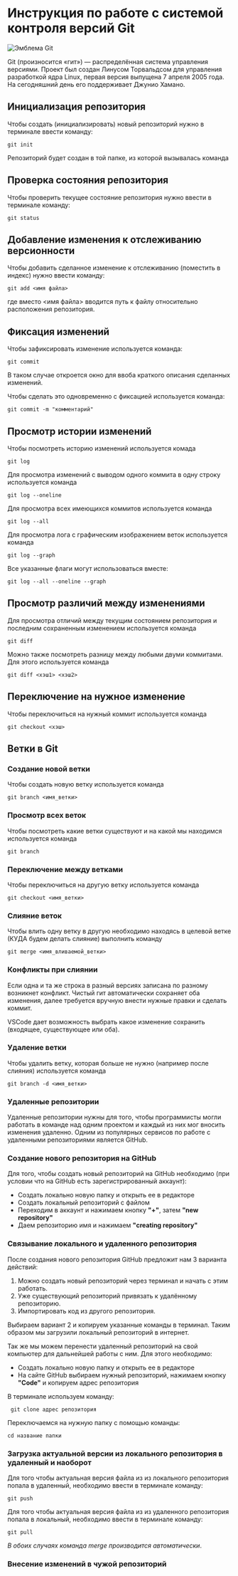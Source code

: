 # **Инструкция по работе с системой контроля версий Git**

![Эмблема Git](git.jpg)

Git (произносится «гит») — распределённая система управления версиями. Проект был создан Линусом Торвальдсом для управления разработкой ядра Linux, первая версия выпущена 7 апреля 2005 года. На сегодняшний день его поддерживает Джунио Хамано.

## Инициализация репозитория

Чтобы создать (инициализировать) новый репозиторий нужно в терминале ввести команду:

    git init

Репозиторий будет создан в той папке, из которой вызывалась команда

## Проверка состояния репозитория

Чтобы проверить текущее состояние репозитория нужно ввести в терминале команду:

    git status

## Добавление изменения к отслеживанию версионности

Чтобы добавить сделанное изменение к отслеживанию (поместить в индекс) нужно ввести команду:

    git add <имя файла>

где вместо <имя файла> вводится путь к файлу относительно расположения репозитория.

## Фиксация изменений

Чтобы зафиксировать изменение используется команда:

    git commit

В таком случае откроется окно для ввоба краткого описания сделанных изменений.

Чтобы сделать это одновременно с фиксацией используется команда:

    git commit -m "комментарий"

## Просмотр истории изменений

Чтобы посмотреть историю изменений используется комада

    git log

Для просмотра изменений с выводом одного коммита в одну строку используется команда

    git log --oneline

Для просмотра всех имеющихся коммитов используется команда

    git log --all

Для просмотра лога с графическим изображением веток используется команда

    git log --graph

Все указанные флаги могут использоваться вместе:

    git log --all --oneline --graph

## Просмотр различий между изменениями

Для просмотра отличий между текущим состоянием репозитория и последним сохраненным изменением используется команда

    git diff

Можно также посмотреть разницу между любыми двуми коммитами. Для этого используется команда

    git diff <хэш1> <хэш2>

## Переключение на нужное изменение

Чтобы переключиться на нужный коммит используется команда

    git checkout <хэш>

## Ветки в Git

### Создание новой ветки

Чтобы создать новую ветку используется команда

    git branch <имя_ветки>

### Просмотр всех веток

Чтобы посмотреть какие ветки существуют и на какой мы находимся используется команда

    git branch

### Переключение между ветками

Чтобы переключиться на другую ветку используется команда

    git checkout <имя_ветки>

### Слияние веток

Чтобы влить одну ветку в другую необходимо находясь в целевой ветке (КУДА будем делать слияние) выполнить команду

    git merge <имя_вливаемой_ветки>

### Конфликты при слиянии

Если одна и та же строка в разный версиях записана по разному возникнет конфликт.
Чистый гит автоматически сохраняет оба изменения, далее требуется вручную внести нужные правки и сделать коммит.

VSСode дает возможность выбрать какое изменение сохранить (входящее, существующее или оба).

### Удаление ветки

Чтобы удалить ветку, которая больше не нужно (например после слияния) используется команда

    git branch -d <имя_ветки>

### Удаленные репозитории

Удаленные репозитории нужны для того, чтобы программисты могли работать в команде над одним проектом и каждый из ниx мог вносить изменения удаленно. Одним из популярных сервисов по работе с удаленными репозиториями является GitHub.

### Создание нового репозитория на GitHub

Для того, чтобы создать новый репозиторий на GitHub необходимо (при условии что на GitHub есть зарегистрированный аккаунт):

* Создать локально новую папку и открыть ее в редакторе
* Создать локальный репозиторий с файлом
* Переходим в аккаунт и нажимаем кнопку __"+"__, затем __"new repository"__
* Даем репозиторию имя и нажимаем __"creating repository"__

### Связывание локального и удаленного репозитория

После создания нового репозитория GitHub предложит нам 3 варианта действий:

1. Можно создать новый репозиторий через терминал и начать с этим работать.
2. Уже существующий репозиторий привязать к удалённому репозиторию.
3. Импортировать код из другого репозитория.

Выбираем вариант 2 и копируем указанные команды в терминал. Таким образом мы загрузили локальный репозиторий в интернет.

Так же мы можем перенести удаленный репозиторий на свой компьютер для дальнейшей работы с ним. Для этого необходимо:

* Создать локально новую папку и открыть ее в редакторе
* На сайте GitHub выбираем нужный репозиторий, нажимаем кнопку __"Code"__ и копируем адрес репозитория

В терминале используем команду:

     git clone адрес репозитория

Переключаемся на нужную папку с помощью команды:

    cd название папки
    
### Загрузка актуальной версии из локального репозитория в удаленный и наоборот

Для того чтобы актуальная версия файла из 
из локального репозитория попала в удаленный, необходимо ввести в терминале команду:

    git push

Для того чтобы актуальная версия файла из 
из удаленного репозитория попала в локальный, необходимо ввести в терминале команду:

    git pull 

_В обоих случаях команда merge производится автоматически_.

### Внесение изменений в чужой репозиторий
